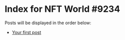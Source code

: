 # Index for NFT World #9234
Posts will be displayed in the order below:

- [Your first post](./001-first.md)

